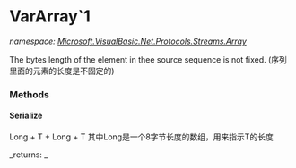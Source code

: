 ﻿
# VarArray`1
_namespace: [Microsoft.VisualBasic.Net.Protocols.Streams.Array](N-Microsoft.VisualBasic.Net.Protocols.Streams.Array.md)_

The bytes length of the element in thee source sequence is not fixed.
 (序列里面的元素的长度是不固定的)

### Methods

#### Serialize
Long + T + Long + T
 其中Long是一个8字节长度的数组，用来指示T的长度

_returns: _



